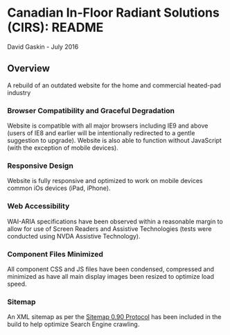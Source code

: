 # Canadian In-Floor Radiant Solutions (CIRS): README
David Gaskin - July 2016

## Overview
A rebuild of an outdated website for the home and commercial heated-pad industry

### Browser Compatibility and Graceful Degradation
Website is compatible with all major browsers including IE9 and above (users of IE8 and earlier will be intentionally redirected to a gentle suggestion to upgrade). Website is also able to function without JavaScript (with the exception of mobile devices).

### Responsive Design
Website is fully responsive and optimized to work on mobile devices common iOs devices (iPad, iPhone).

### Web Accessibility
WAI-ARIA specifications have been observed within a reasonable margin to allow for use of Screen Readers and Assistive Technologies (tests were conducted using NVDA Assistive Technology).

### Component Files Minimized
All component CSS and JS files have been condensed, compressed and minimized as have all main display images been resized to optimize load speed.

### Sitemap
An XML sitemap as per the [Sitemap 0.90 Protocol](http://www.sitemaps.org/) has been included in the build to help optimize Search Engine crawling.
